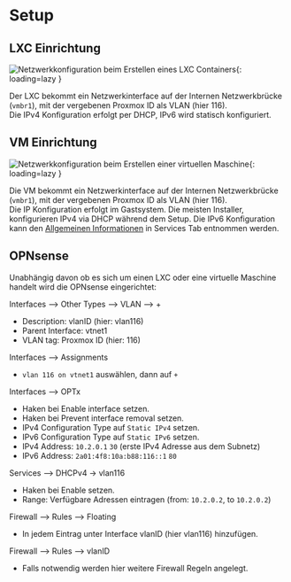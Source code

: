 # Setup
## LXC Einrichtung
![Netzwerkkonfiguration beim Erstellen eines LXC Containers](../img/faq/proxmox_lxc_network.png?raw=true){: loading=lazy }

Der LXC bekommt ein Netzwerkinterface auf der Internen Netzwerkbrücke (`vmbr1`), mit der vergebenen Proxmox ID als VLAN (hier 116).  
Die IPv4 Konfiguration erfolgt per DHCP, IPv6 wird statisch konfiguriert.

## VM Einrichtung
![Netzwerkkonfiguration beim Erstellen einer virtuellen Maschine](../img/faq/proxmox_vm_network.png?raw=true){: loading=lazy }

Die VM bekommt ein Netzwerkinterface auf der Internen Netzwerkbrücke (`vmbr1`), mit der vergebenen Proxmox ID als VLAN (hier 116).  
Die IP Konfiguration erfolgt im Gastsystem. Die meisten Installer, konfigurieren IPv4 via DHCP während dem Setup. Die IPv6 Konfiguration kann den [Allgemeinen Informationen](https://docs.secshell.net/de/2._Services/1_general/) in Services Tab entnommen werden.

## OPNsense
Unabhängig davon ob es sich um einen LXC oder eine virtuelle Maschine handelt wird die OPNsense eingerichtet:

Interfaces --> Other Types --> VLAN --> +  
* Description: vlanID (hier: vlan116)  
* Parent Interface: vtnet1  
* VLAN tag: Proxmox ID (hier: 116)  

Interfaces --> Assignments  
* `vlan 116 on vtnet1` auswählen, dann auf `+`  

Interfaces --> OPTx  
* Haken bei Enable interface setzen.  
* Haken bei Prevent interface removal setzen.  
* IPv4 Configuration Type auf `Static IPv4` setzen.  
* IPv6 Configuration Type auf `Static IPv6` setzen.  
* IPv4 Address: `10.2.0.1` `30` (erste IPv4 Adresse aus dem Subnetz)  
* IPv6 Address: `2a01:4f8:10a:b88:116::1` `80`  

Services --> DHCPv4 -> vlan116  
* Haken bei Enable setzen.  
* Range: Verfügbare Adressen eintragen (from: `10.2.0.2`, to `10.2.0.2`)  

Firewall --> Rules --> Floating  
* In jedem Eintrag unter Interface vlanID (hier vlan116) hinzufügen.  

Firewall --> Rules --> vlanID  
* Falls notwendig werden hier weitere Firewall Regeln angelegt.  
